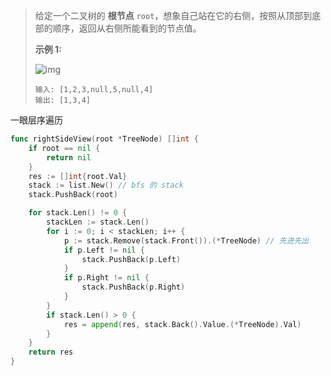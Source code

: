 > 给定一个二叉树的 **根节点** `root`，想象自己站在它的右侧，按照从顶部到底部的顺序，返回从右侧所能看到的节点值。
>
>  
>
> **示例 1:**
>
> ![img](https://assets.leetcode.com/uploads/2021/02/14/tree.jpg)
>
> ```
> 输入: [1,2,3,null,5,null,4]
> 输出: [1,3,4]
> ```
> 

一眼层序遍历

```go
func rightSideView(root *TreeNode) []int {
	if root == nil {
		return nil
	}
	res := []int{root.Val}
	stack := list.New() // bfs 的 stack
	stack.PushBack(root)

	for stack.Len() != 0 {
		stackLen := stack.Len()
		for i := 0; i < stackLen; i++ {
			p := stack.Remove(stack.Front()).(*TreeNode) // 先进先出
			if p.Left != nil {
				stack.PushBack(p.Left)
			}
			if p.Right != nil {
				stack.PushBack(p.Right)
			}
		}
		if stack.Len() > 0 {
			res = append(res, stack.Back().Value.(*TreeNode).Val)
		}
	}
	return res
}
```

